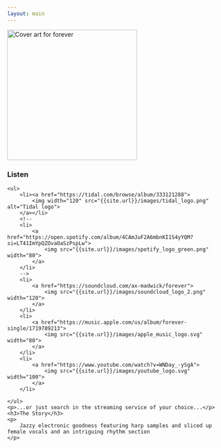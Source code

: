 ```yaml
---
layout: main
---
```


<div class="track__art">
<img src="{{site.url}}/images/forever@600x600.jpg" alt="Cover art for forever" width="300">
</div>
<div class="track__links">
	<h3>Listen</h3>

	<ul>
		<li><a href="https://tidal.com/browse/album/333121288">
			<img width="120" src="{{site.url}}/images/tidal_logo.png" alt="Tidal logo">
		</a></li>
		<!--
		<li>
			<a href="https://open.spotify.com/album/4CAmJuF2A6mbnKI1S4yYQM?si=LT41ImYpQZOvaOaSzPspLw">
				<img src="{{site.url}}/images/spotify_logo_green.png" width="80">
			</a>
		</li>
		-->
		<li>
			<a href="https://soundcloud.com/ax-madwick/forever">
				<img src="{{site.url}}/images/soundcloud_logo_2.png" width="120">
			</a>
		</li>
		<li>
			<a href="https://music.apple.com/us/album/forever-single/1719789213">
				<img src="{{site.url}}/images/apple_music_logo.svg" width="80">
			</a>
		</li>
		<li>
			<a href="https://www.youtube.com/watch?v=WNDay_-ySgA">
				<img src="{{site.url}}/images/youtube_logo.svg" width="100">
			</a>
		</li>

	</ul>
	<p>...or just search in the streaming service of your choice...</p>
	<h3>The Story</h3>
	<p>
		Jazzy electronic goodness featuring harp samples and sliced up female vocals and an intriguing rhythm section
	</p>
</div>
